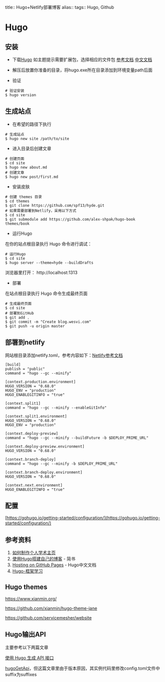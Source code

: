 title:: Hugo+Netlify部署博客
alias:: 
tags:: Hugo, Github

# Hugo

## 安装

- 下载[Hugo](https://github.com/gohugoio/hugo/releases) 如主题提示需要扩展包，选择相应的文件包 [参考文档](https://gohugo.io/documentation/) [中文文档](https://www.gohugo.org/)

- 解压后放置你准备的目录，将hugo.exe所在目录添加到环境变量path后面

- 验证

```
# 验证安装
$ hugo version 
```

## 生成站点

- 在希望的路径下执行

```
# 生成站点
$ hugo new site /path/to/site
```

- 进入目录后创建文章

```
# 创建页面
$ cd site
$ hugo new about.md
# 创建文章
$ hugo new post/first.md
```

- 安装皮肤

```
# 创建 themes 目录
$ cd themes
$ git clone https://github.com/spf13/hyde.git
# 如果需要部署到Netlify，采用以下方式
$ cd site
$ git submodule add https://github.com/alex-shpak/hugo-book themes/book
```

- 运行Hugo

在你的站点根目录执行 Hugo 命令进行调试：

```
# 运行Hugo
$ cd site
$ hugo server --theme=hyde --buildDrafts
```

浏览器里打开： http://localhost:1313

- 部署

在站点根目录执行 Hugo 命令生成最终页面

```
# 生成最终页面
$ cd site
# 部署到GitHub
$ git add .
$ git commit -m "Create blog.wesvi.com"
$ git push -u origin master
```

## 部署到netlify

网站根目录添加netlify.toml，参考内容如下：[Netlify参考文档](https://docs.netlify.com/)

```
[build]
publish = "public"
command = "hugo --gc --minify"

[context.production.environment]
HUGO_VERSION = "0.68.0"
HUGO_ENV = "production"
HUGO_ENABLEGITINFO = "true"

[context.split1]
command = "hugo --gc --minify --enableGitInfo"

[context.split1.environment]
HUGO_VERSION = "0.68.0"
HUGO_ENV = "production"

[context.deploy-preview]
command = "hugo --gc --minify --buildFuture -b $DEPLOY_PRIME_URL"

[context.deploy-preview.environment]
HUGO_VERSION = "0.68.0"

[context.branch-deploy]
command = "hugo --gc --minify -b $DEPLOY_PRIME_URL"

[context.branch-deploy.environment]
HUGO_VERSION = "0.68.0"

[context.next.environment]
HUGO_ENABLEGITINFO = "true"
```


## 配置

[https://gohugo.io/getting-started/configuration/](https://gohugo.io/getting-started/configuration/)
## 参考资料

1. [如何制作个人学术主页](https://www.zhihu.com/question/281476526/answer/1051917800)
1. [使用Hugo搭建自己的博客](https://www.jianshu.com/p/8c3d7dfb09a0) - 简书
1. [Hosting on GitHub Pages](https://www.gohugo.org/doc/tutorials/github-pages-blog/) - Hugo中文文档
1. [Hugo-框架学习](https://segmentfault.com/a/1190000016078760#item-1)


## Hugo themes

https://www.xianmin.org/

https://github.com/xianmin/hugo-theme-jane

https://github.com/servicemesher/website

## Hugo输出API

主要参考以下两篇文章

[使用 Hugo 生成 API 接口](https://soulteary.com/2018/09/14/use-hugo-to-generate-the-api-interface.html)

[hugoGetApi](https://github.com/regisphilibert/hugoGetApi)，但这篇文章里由于版本原因，其实例代码里修改config.toml文件中suffix为suffixes
